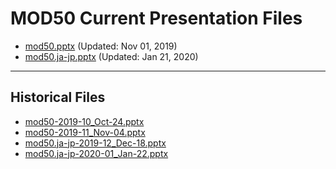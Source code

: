 <!--
This is a machine generated file,
and should not be edited,
as it will be overwritten with future updates.

If you have questions around this process
please contact Scott Cate
-->

# MOD50 Current Presentation Files

- [mod50.pptx](https://globaleventcdn.blob.core.windows.net/assets/mod/mod50/mod50.pptx) (Updated: Nov 01, 2019)
- [mod50.ja-jp.pptx](https://globaleventcdn.blob.core.windows.net/assets/mod/mod50/mod50.ja-jp.pptx) (Updated: Jan 21, 2020)
---
## Historical Files
- [mod50-2019-10_Oct-24.pptx](https://globaleventcdn.blob.core.windows.net/assets/mod/mod50/mod50-2019-10_Oct-24.pptx)
- [mod50-2019-11_Nov-04.pptx](https://globaleventcdn.blob.core.windows.net/assets/mod/mod50/mod50-2019-11_Nov-04.pptx)
- [mod50.ja-jp-2019-12_Dec-18.pptx](https://globaleventcdn.blob.core.windows.net/assets/mod/mod50/mod50.ja-jp-2019-12_Dec-18.pptx)
- [mod50.ja-jp-2020-01_Jan-22.pptx](https://globaleventcdn.blob.core.windows.net/assets/mod/mod50/mod50.ja-jp-2020-01_Jan-22.pptx)


